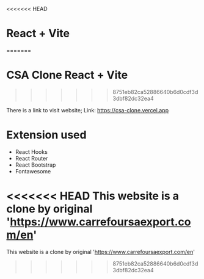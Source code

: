 <<<<<<< HEAD
# React + Vite 
=======
# CSA Clone React + Vite 
>>>>>>> 8751eb82ca52886640b6d0cdf3d3dbf82dc32ea4

There is a link to visit website; Link: https://csa-clone.vercel.app

# Extension used
- React Hooks
- React Router
- React Bootstrap
- Fontawesome

<<<<<<< HEAD
This website is a clone by original 'https://www.carrefoursaexport.com/en'
=======
This website is a clone by original 'https://www.carrefoursaexport.com/en'
>>>>>>> 8751eb82ca52886640b6d0cdf3d3dbf82dc32ea4
